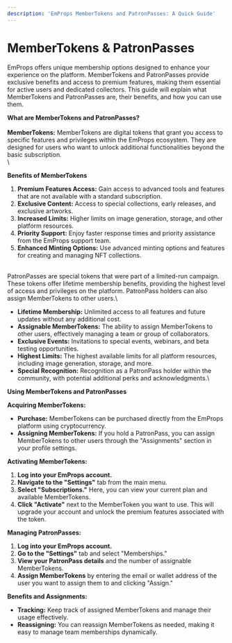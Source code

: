 ```yaml
---
description: 'EmProps MemberTokens and PatronPasses: A Quick Guide'
---
```


# MemberTokens & PatronPasses

EmProps offers unique membership options designed to enhance your experience on the platform. MemberTokens and PatronPasses provide exclusive benefits and access to premium features, making them essential for active users and dedicated collectors. This guide will explain what MemberTokens and PatronPasses are, their benefits, and how you can use them.

**What are MemberTokens and PatronPasses?**\
\
**MemberTokens:** MemberTokens are digital tokens that grant you access to specific features and privileges within the EmProps ecosystem. They are designed for users who want to unlock additional functionalities beyond the basic subscription.\
\


**Benefits of MemberTokens**

1. **Premium Features Access:** Gain access to advanced tools and features that are not available with a standard subscription.
2. **Exclusive Content:** Access to special collections, early releases, and exclusive artworks.
3. **Increased Limits:** Higher limits on image generation, storage, and other platform resources.
4. **Priority Support:** Enjoy faster response times and priority assistance from the EmProps support team.
5. **Enhanced Minting Options:** Use advanced minting options and features for creating and managing NFT collections.

\
PatronPasses are special tokens that were part of a limited-run campaign. These tokens offer lifetime membership benefits, providing the highest level of access and privileges on the platform. PatronPass holders can also assign MemberTokens to other users.\


* **Lifetime Membership:** Unlimited access to all features and future updates without any additional cost.
* **Assignable MemberTokens:** The ability to assign MemberTokens to other users, effectively managing a team or group of collaborators.
* **Exclusive Events:** Invitations to special events, webinars, and beta testing opportunities.
* **Highest Limits:** The highest available limits for all platform resources, including image generation, storage, and more.
* **Special Recognition:** Recognition as a PatronPass holder within the community, with potential additional perks and acknowledgments.\


**Using MemberTokens and PatronPasses**

**Acquiring MemberTokens:**

* **Purchase:** MemberTokens can be purchased directly from the EmProps platform using cryptocurrency.
* **Assigning MemberTokens:** If you hold a PatronPass, you can assign MemberTokens to other users through the "Assignments" section in your profile settings.

**Activating MemberTokens:**

1. **Log into your EmProps account.**
2. **Navigate to the "Settings"** tab from the main menu.
3. **Select "Subscriptions."** Here, you can view your current plan and available MemberTokens.
4. **Click "Activate"** next to the MemberToken you want to use. This will upgrade your account and unlock the premium features associated with the token.

**Managing PatronPasses:**

1. **Log into your EmProps account.**
2. **Go to the "Settings"** tab and select "Memberships."
3. **View your PatronPass details** and the number of assignable MemberTokens.
4. **Assign MemberTokens** by entering the email or wallet address of the user you want to assign them to and clicking "Assign."

**Benefits and Assignments:**

* **Tracking:** Keep track of assigned MemberTokens and manage their usage effectively.
* **Reassigning:** You can reassign MemberTokens as needed, making it easy to manage team memberships dynamically.

